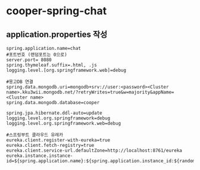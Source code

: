 # cooper-spring-chat

## application.properties 작성

    spring.application.name=chat
    #포트번호 (랜덤포트는 0으로)
    server.port= 8080
    spring.thymeleaf.suffix=.html, .js
    logging.level.[org.springframework.web]=debug
    
    #몽고DB 연결
    spring.data.mongodb.uri=mongodb+srv://user:<password><Cluster name>.kku3wii.mongodb.net/?retryWrites=true&w=majority&appName=<Cluster name>
    spring.data.mongodb.database=cooper
    
    spring.jpa.hibernate.ddl-auto=update
    logging.level.org.springframework=debug
    logging.level.org.springframework.web=debug
    
    #스프링부트 클라우드 유레카
    eureka.client.register-with-eureka=true
    eureka.client.fetch-registry=true
    eureka.client.service-url.defaultZone=http://localhost:8761/eureka
    eureka.instance.instance-id=${spring.application.name}:${spring.application.instance_id:${random.value}}
        
